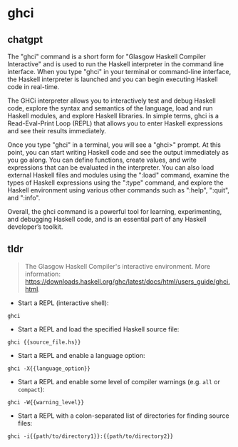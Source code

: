 # ghci 
## chatgpt 
The "ghci" command is a short form for "Glasgow Haskell Compiler Interactive" and is used to run the Haskell interpreter in the command line interface. When you type "ghci" in your terminal or command-line interface, the Haskell interpreter is launched and you can begin executing Haskell code in real-time.

The GHCi interpreter allows you to interactively test and debug Haskell code, explore the syntax and semantics of the language, load and run Haskell modules, and explore Haskell libraries. In simple terms, ghci is a Read-Eval-Print Loop (REPL) that allows you to enter Haskell expressions and see their results immediately.

Once you type "ghci" in a terminal, you will see a "ghci>" prompt. At this point, you can start writing Haskell code and see the output immediately as you go along. You can define functions, create values, and write expressions that can be evaluated in the interpreter. You can also load external Haskell files and modules using the ":load" command, examine the types of Haskell expressions using the ":type" command, and explore the Haskell environment using various other commands such as ":help", ":quit", and ":info".

Overall, the ghci command is a powerful tool for learning, experimenting, and debugging Haskell code, and is an essential part of any Haskell developer’s toolkit. 

## tldr 
 
> The Glasgow Haskell Compiler's interactive environment.
> More information: <https://downloads.haskell.org/ghc/latest/docs/html/users_guide/ghci.html>.

- Start a REPL (interactive shell):

`ghci`

- Start a REPL and load the specified Haskell source file:

`ghci {{source_file.hs}}`

- Start a REPL and enable a language option:

`ghci -X{{language_option}}`

- Start a REPL and enable some level of compiler warnings (e.g. `all` or `compact`):

`ghci -W{{warning_level}}`

- Start a REPL with a colon-separated list of directories for finding source files:

`ghci -i{{path/to/directory1}}:{{path/to/directory2}}`

